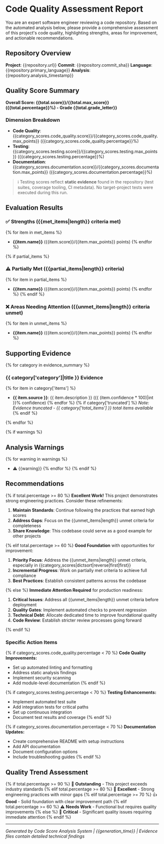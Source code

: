 # Code Quality Assessment Report

You are an expert software engineer reviewing a code repository. Based on the automated analysis below, please provide a comprehensive assessment of this project's code quality, highlighting strengths, areas for improvement, and actionable recommendations.

## Repository Overview

**Project**: {{repository.url}}
**Commit**: {{repository.commit_sha}}
**Language**: {{repository.primary_language}}
**Analysis**: {{repository.analysis_timestamp}}

## Quality Score Summary

**Overall Score: {{total.score}}/{{total.max_score}} ({{total.percentage}}%) - Grade {{total.grade_letter}}**

### Dimension Breakdown
- **Code Quality**: {{category_scores.code_quality.score}}/{{category_scores.code_quality.max_points}} ({{category_scores.code_quality.percentage}}%)
- **Testing**: {{category_scores.testing.score}}/{{category_scores.testing.max_points}} ({{category_scores.testing.percentage}}%)
- **Documentation**: {{category_scores.documentation.score}}/{{category_scores.documentation.max_points}} ({{category_scores.documentation.percentage}}%)

> ℹ️ Testing scores reflect **static evidence** found in the repository (test suites, coverage tooling, CI metadata). No target-project tests were executed during this run.

## Evaluation Results

### ✅ Strengths ({{met_items|length}} criteria met)
{% for item in met_items %}
- **{{item.name}}** ({{item.score}}/{{item.max_points}} points)
{% endfor %}

{% if partial_items %}
### ⚠️ Partially Met ({{partial_items|length}} criteria)
{% for item in partial_items %}
- **{{item.name}}** ({{item.score}}/{{item.max_points}} points)
{% endfor %}
{% endif %}

### ❌ Areas Needing Attention ({{unmet_items|length}} criteria unmet)
{% for item in unmet_items %}
- **{{item.name}}** ({{item.score}}/{{item.max_points}} points)
{% endfor %}

## Supporting Evidence

{% for category in evidence_summary %}
### {{ category['category']|title }} Evidence
{% for item in category['items'] %}
- **{{ item.source }}**: {{ item.description }} ({{ (item.confidence * 100)|int }}% confidence)
{% endfor %}
{% if category['truncated'] %}
*Note: Evidence truncated - {{ category['total_items'] }} total items available*
{% endif %}

{% endfor %}

{% if warnings %}
## Analysis Warnings
{% for warning in warnings %}
- ⚠️ {{warning}}
{% endfor %}
{% endif %}

## Recommendations

{% if total.percentage >= 80 %}
**Excellent Work!** This project demonstrates strong engineering practices. Consider these refinements:

1. **Maintain Standards**: Continue following the practices that earned high scores
2. **Address Gaps**: Focus on the {{unmet_items|length}} unmet criteria for completeness
3. **Share Knowledge**: This codebase could serve as a good example for other projects

{% elif total.percentage >= 60 %}
**Good Foundation** with opportunities for improvement:

1. **Priority Focus**: Address the {{unmet_items|length}} unmet criteria, especially in {{category_scores|dictsort|reverse|first|first}}
2. **Incremental Progress**: Work on partially met criteria to achieve full compliance
3. **Best Practices**: Establish consistent patterns across the codebase

{% else %}
**Immediate Attention Required** for production readiness:

1. **Critical Issues**: Address all {{unmet_items|length}} unmet criteria before deployment
2. **Quality Gates**: Implement automated checks to prevent regression
3. **Technical Debt**: Allocate dedicated time to improve foundational quality
4. **Code Review**: Establish stricter review processes going forward

{% endif %}

### Specific Action Items

{% if category_scores.code_quality.percentage < 70 %}
**Code Quality Improvements:**
- Set up automated linting and formatting
- Address static analysis findings
- Implement security scanning
- Add module-level documentation
{% endif %}

{% if category_scores.testing.percentage < 70 %}
**Testing Enhancements:**
- Implement automated test suite
- Add integration tests for critical paths
- Set up continuous integration
- Document test results and coverage
{% endif %}

{% if category_scores.documentation.percentage < 70 %}
**Documentation Updates:**
- Create comprehensive README with setup instructions
- Add API documentation
- Document configuration options
- Include troubleshooting guides
{% endif %}

## Quality Trend Assessment

{% if total.percentage >= 90 %}
🌟 **Outstanding** - This project exceeds industry standards
{% elif total.percentage >= 80 %}
🎯 **Excellent** - Strong engineering practices with minor gaps
{% elif total.percentage >= 70 %}
👍 **Good** - Solid foundation with clear improvement path
{% elif total.percentage >= 60 %}
⚠️ **Needs Work** - Functional but requires quality improvements
{% else %}
🚨 **Critical** - Significant quality issues requiring immediate attention
{% endif %}

---

*Generated by Code Score Analysis System | {{generation_time}} | Evidence files contain detailed technical findings*
